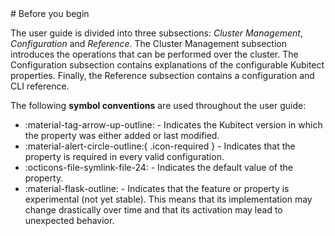 [tag 2.0.0]: https://github.com/MusicDin/kubitect/releases/tag/v2.0.0

<div markdown="1" class="text-center">
# Before you begin
</div>

<div markdown="1" class="text-justify">

The user guide is divided into three subsections: *Cluster Management*, *Configuration* and *Reference*.
The Cluster Management subsection introduces the operations that can be performed over the cluster.
The Configuration subsection contains explanations of the configurable Kubitect properties.
Finally, the Reference subsection contains a configuration and CLI reference.

The following **symbol conventions** are used throughout the user guide:

+ :material-tag-arrow-up-outline: - Indicates the Kubitect version in which the property was either added or last modified.
+ :material-alert-circle-outline:{ .icon-required } - Indicates that the property is required in every valid configuration.
+ :octicons-file-symlink-file-24: - Indicates the default value of the property.
+ :material-flask-outline: - Indicates that the feature or property is experimental (not yet stable). This means that its implementation may change drastically over time and that its activation may lead to unexpected behavior.

</div>
